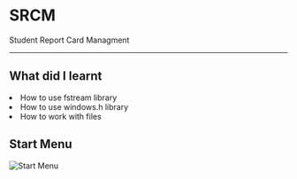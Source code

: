 # SRCM
Student Report Card Managment 
__________________________________
## What did I learnt
<li>How to use fstream library</li>
<li>How to use windows.h library</li>
<li>How to work with files</li>


## Start Menu

![Start Menu](https://user-images.githubusercontent.com/91227368/175432929-1febb2c2-4904-49cf-9bb3-7d1e59412866.png)

